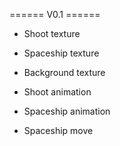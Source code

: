 ====== V0.1 ======
+ Shoot texture
+ Spaceship texture
+ Background texture

+ Shoot animation
+ Spaceship animation

+ Spaceship move